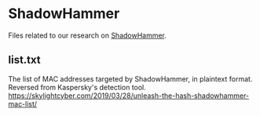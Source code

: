 # ShadowHammer
Files related to our research on [ShadowHammer](https://securelist.com/operation-shadowhammer/89992/).

## list.txt
The list of MAC addresses targeted by ShadowHammer, in plaintext format. Reversed from Kaspersky's detection tool.
https://skylightcyber.com/2019/03/28/unleash-the-hash-shadowhammer-mac-list/


